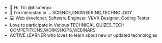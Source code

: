 - 👋 Hi, I’m @itismeriya
- 👀 I’m interested in ... SCIENCE,ENGINEERING,TECHNOLOGY
- 💻 Web developer, Software Engineer, VI/VX Designer, Coding Tester
- Love to participate in Various TECHNICAL QUIZES,TECH COMPETITIONS,WORKSHOPS,WEBINARS
- ACTIVE LEARNER who loves to learn about new or updated technologies
<!---
itismeriya/itismeriya is a ✨ special ✨ repository because its `README.md` (this file) appears on your GitHub profile.
You can click the Preview link to take a look at your changes.
--->
